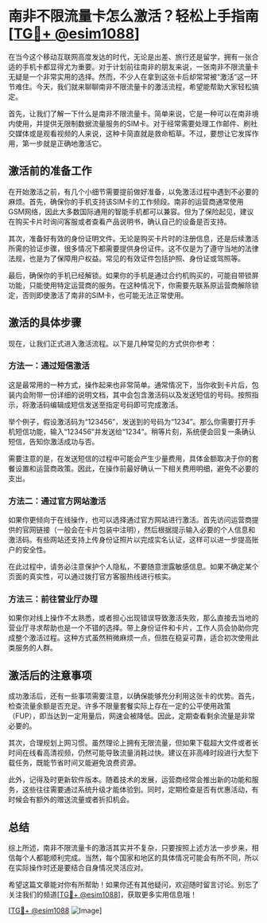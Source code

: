 # 南非不限流量卡怎么激活？轻松上手指南[[TG💪+ @esim1088](https://t.me/s/esim1088)]

在当今这个移动互联网高度发达的时代，无论是出差、旅行还是留学，拥有一张合适的手机卡都显得尤为重要。对于计划前往南非的朋友来说，一张南非不限流量卡无疑是一个非常实用的选择。然而，不少人在拿到这张卡后却常常被“激活”这一环节难住。今天，我们就来聊聊南非不限流量卡的激活流程，希望能帮助大家轻松搞定。

首先，让我们了解一下什么是南非不限流量卡。简单来说，它是一种可以在南非境内使用，并提供无限制数据流量服务的SIM卡。对于经常需要处理工作邮件、刷社交媒体或是观看视频的人来说，这种卡简直就是救命稻草。不过，要想让它发挥作用，第一步就是正确地激活它。

## **激活前的准备工作**

在开始激活之前，有几个小细节需要提前做好准备，以免激活过程中遇到不必要的麻烦。首先，确保你的手机支持该SIM卡的工作频段。南非的运营商通常使用GSM网络，因此大多数国际通用的智能手机都可以兼容。但为了保险起见，建议在购买卡片时询问客服或者查看产品说明书，确认自己的设备是否支持。

其次，准备好有效的身份证明文件。无论是购买卡片时的注册信息，还是后续激活所需的验证步骤，很多情况下都需要提供身份证件。这不仅是为了遵守当地的法律法规，也是为了保障用户权益。常见的有效证件包括护照、身份证或驾照等。

最后，确保你的手机已经解锁。如果你的手机是通过合约机购买的，可能自带锁屏功能，只能使用特定运营商的服务。在这种情况下，你需要先联系原运营商解除锁定，否则即使激活了南非的SIM卡，也可能无法正常使用。

## **激活的具体步骤**

现在，让我们正式进入激活流程。以下是几种常见的方式供你参考：

### 方法一：通过短信激活

这是最常用的一种方式，操作起来也非常简单。通常情况下，当你收到卡片后，包装内会附带一份详细的说明文档，其中会包含激活码以及发送短信的号码。按照指示，将激活码编辑成短信发送至指定号码即可完成激活。

举个例子，假设激活码为“123456”，发送到的号码为“1234”。那么你需要打开手机短信功能，输入“123456”并发送给“1234”。稍等片刻，系统便会回复一条确认短信，告知你激活成功与否。

需要注意的是，在发送短信的过程中可能会产生少量费用，具体金额取决于你的套餐设置和运营商政策。因此，在操作前最好确认一下相关费用明细，避免不必要的支出。

### 方法二：通过官方网站激活

如果你更倾向于在线操作，也可以选择通过官方网站进行激活。首先访问运营商提供的官网链接（一般会在卡片包装中注明），然后根据提示输入必要的个人信息和激活码。有些网站还支持上传身份证照片以完成实名认证，这样可以进一步提高账户的安全性。

在此过程中，请务必注意保护个人隐私，不要随意泄露敏感信息。如果不确定某个页面的真实性，可以通过拨打官方客服热线进行核实。

### 方法三：前往营业厅办理

如果你对线上操作不太熟悉，或者担心出现错误导致激活失败，那么直接去当地的营业厅寻求帮助也是一个不错的选择。带上身份证件和卡片，工作人员会协助你完成整个激活过程。这种方式虽然稍微麻烦一点，但胜在稳妥可靠，适合初次使用此类服务的人群。

## **激活后的注意事项**

成功激活后，还有一些事项需要注意，以确保能够充分利用这张卡的优势。首先，检查流量余额是否充足。许多不限量套餐实际上存在一定的公平使用政策（FUP），即当达到一定用量后，网速会被降低。因此，定期查看剩余流量是非常必要的。

其次，合理规划上网习惯。虽然理论上拥有无限流量，但如果下载超大文件或者长时间在线看高清视频，仍然可能导致流量消耗过快。建议在非高峰时段进行大型下载任务，既能节省时间又能避免浪费资源。

此外，记得及时更新软件版本。随着技术的发展，运营商经常会推出新的功能和服务，这些往往需要通过系统升级才能体验到。同时，定期检查是否有优惠活动，有时候会有额外的赠送流量或者折扣机会。

## **总结**

综上所述，南非不限流量卡的激活其实并不复杂，只要按照上述方法一步步来，相信每个人都能顺利完成。当然，每个国家和地区的具体情况可能会有所不同，所以在实际操作时还是要结合自身情况灵活应对。

希望这篇文章能对你有所帮助！如果你还有其他疑问，欢迎随时留言讨论。别忘了关注我们的频道[[TG💪+ @esim1088](https://t.me/s/esim1088)]，获取更多实用信息哦！

[[TG💪+ @esim1088](https://t.me/s/esim1088) ![Image](https://i.postimg.cc/4NQfJmqS/Snipaste-2025-05-13-00-14-12.png)]